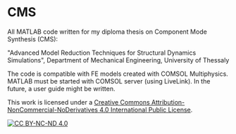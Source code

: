 # CMS
All MATLAB code written for my diploma thesis on Component Mode Synthesis (CMS):

"Advanced Model Reduction Techniques for Structural Dynamics Simulations", Department of Mechanical Engineering, University of Thessaly 

The code is compatible with FE models created with COMSOL Multiphysics. MATLAB must be started with COMSOL server (using LiveLink).
In the future, a user guide might be written.


This work is licensed under a
[Creative Commons Attribution-NonCommercial-NoDerivatives 4.0 International Public License][cc-by-nc-nd].

[![CC BY-NC-ND 4.0][cc-by-nc-nd-image]][cc-by-nc-nd]

[cc-by-nc-nd]: http://creativecommons.org/licenses/by-nc-nd/4.0/
[cc-by-nc-nd-image]: https://licensebuttons.net/l/by-nc-nd/4.0/88x31.png
[cc-by-nc-nd-shield]: https://img.shields.io/badge/License-CC%20BY--NC--ND%204.0-lightgrey.svg
